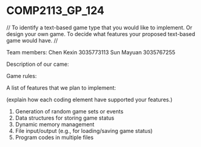 # COMP2113_GP_124

//
To identify a text-based game type that you would like to implement. Or design your own game.
To decide what features your proposed text-based game would have.
//

Team members:
Chen Kexin  3035773113
Sun Mayuan  3035767255

Description of our came:


Game rules:


A list of features that we plan to implement:

(explain how each coding element have supported your features.)
1. Generation of random game sets or events
2. Data structures for storing game status
3. Dynamic memory management
4. File input/output (e.g., for loading/saving game status)
5. Program codes in multiple files
